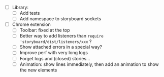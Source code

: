 - [ ] Library:
    + [ ] Add tests
    + [ ] Add namespace to storyboard sockets

- [ ] Chrome extension
    + [ ] Toolbar: fixed at the top
    + [ ] Better way to add listeners than `require 'storyboard/dist/listeners/xxx` ?
    + [ ] Show attached errors in a special way?
    + [ ] Improve perf with very long logs
    - [ ] Forget logs and (closed) stories...
    - [ ] Animation: show lines immediately, then add an animation to show the new elements
